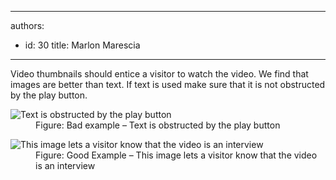 

---
authors:
  - id: 30
    title: Marlon Marescia
---




<span class='intro'> ​​​Video thumbnails should entice a visitor to watch the video. We find that images are better than text. If text is used make sure that it is not obstructed by the play button. </span>

<dl class="badImage">
<dt><img alt="Text is obstructed by the play button" src="/PublishingImages/video-thumb-bad.jpg" /></dt>
<dd>Figure&#58; Bad example – Text is obstructed by the play button</dd>
</dl>
<dl class="goodImage">
<dt><img alt="This image lets a visitor know that the video is an interview" src="/PublishingImages/video-thumb-good.jpg" /></dt>
<dd>Figure&#58; Good Example – This image lets a visitor know that the video is an interview</dd>
</dl>



